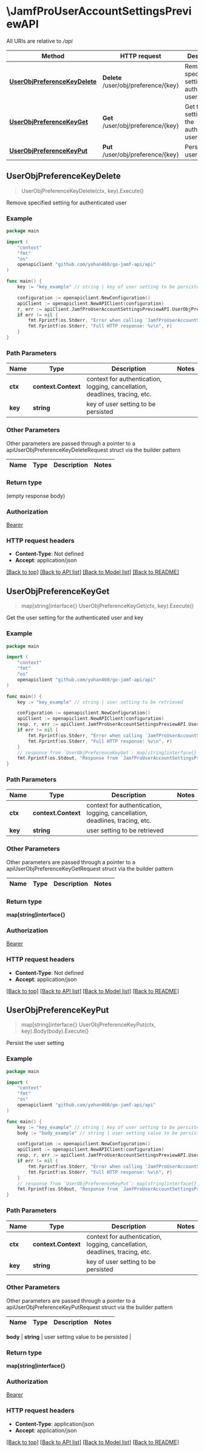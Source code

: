 # \JamfProUserAccountSettingsPreviewAPI

All URIs are relative to */api*

Method | HTTP request | Description
------------- | ------------- | -------------
[**UserObjPreferenceKeyDelete**](JamfProUserAccountSettingsPreviewAPI.md#UserObjPreferenceKeyDelete) | **Delete** /user/obj/preference/{key} | Remove specified setting for authenticated user 
[**UserObjPreferenceKeyGet**](JamfProUserAccountSettingsPreviewAPI.md#UserObjPreferenceKeyGet) | **Get** /user/obj/preference/{key} | Get the user setting for the authenticated user and key 
[**UserObjPreferenceKeyPut**](JamfProUserAccountSettingsPreviewAPI.md#UserObjPreferenceKeyPut) | **Put** /user/obj/preference/{key} | Persist the user setting 



## UserObjPreferenceKeyDelete

> UserObjPreferenceKeyDelete(ctx, key).Execute()

Remove specified setting for authenticated user 



### Example

```go
package main

import (
	"context"
	"fmt"
	"os"
	openapiclient "github.com/yohan460/go-jamf-api/api"
)

func main() {
	key := "key_example" // string | key of user setting to be persisted

	configuration := openapiclient.NewConfiguration()
	apiClient := openapiclient.NewAPIClient(configuration)
	r, err := apiClient.JamfProUserAccountSettingsPreviewAPI.UserObjPreferenceKeyDelete(context.Background(), key).Execute()
	if err != nil {
		fmt.Fprintf(os.Stderr, "Error when calling `JamfProUserAccountSettingsPreviewAPI.UserObjPreferenceKeyDelete``: %v\n", err)
		fmt.Fprintf(os.Stderr, "Full HTTP response: %v\n", r)
	}
}
```

### Path Parameters


Name | Type | Description  | Notes
------------- | ------------- | ------------- | -------------
**ctx** | **context.Context** | context for authentication, logging, cancellation, deadlines, tracing, etc.
**key** | **string** | key of user setting to be persisted | 

### Other Parameters

Other parameters are passed through a pointer to a apiUserObjPreferenceKeyDeleteRequest struct via the builder pattern


Name | Type | Description  | Notes
------------- | ------------- | ------------- | -------------


### Return type

 (empty response body)

### Authorization

[Bearer](../README.md#Bearer)

### HTTP request headers

- **Content-Type**: Not defined
- **Accept**: application/json

[[Back to top]](#) [[Back to API list]](../README.md#documentation-for-api-endpoints)
[[Back to Model list]](../README.md#documentation-for-models)
[[Back to README]](../README.md)


## UserObjPreferenceKeyGet

> map[string]interface{} UserObjPreferenceKeyGet(ctx, key).Execute()

Get the user setting for the authenticated user and key 



### Example

```go
package main

import (
	"context"
	"fmt"
	"os"
	openapiclient "github.com/yohan460/go-jamf-api/api"
)

func main() {
	key := "key_example" // string | user setting to be retrieved

	configuration := openapiclient.NewConfiguration()
	apiClient := openapiclient.NewAPIClient(configuration)
	resp, r, err := apiClient.JamfProUserAccountSettingsPreviewAPI.UserObjPreferenceKeyGet(context.Background(), key).Execute()
	if err != nil {
		fmt.Fprintf(os.Stderr, "Error when calling `JamfProUserAccountSettingsPreviewAPI.UserObjPreferenceKeyGet``: %v\n", err)
		fmt.Fprintf(os.Stderr, "Full HTTP response: %v\n", r)
	}
	// response from `UserObjPreferenceKeyGet`: map[string]interface{}
	fmt.Fprintf(os.Stdout, "Response from `JamfProUserAccountSettingsPreviewAPI.UserObjPreferenceKeyGet`: %v\n", resp)
}
```

### Path Parameters


Name | Type | Description  | Notes
------------- | ------------- | ------------- | -------------
**ctx** | **context.Context** | context for authentication, logging, cancellation, deadlines, tracing, etc.
**key** | **string** | user setting to be retrieved | 

### Other Parameters

Other parameters are passed through a pointer to a apiUserObjPreferenceKeyGetRequest struct via the builder pattern


Name | Type | Description  | Notes
------------- | ------------- | ------------- | -------------


### Return type

**map[string]interface{}**

### Authorization

[Bearer](../README.md#Bearer)

### HTTP request headers

- **Content-Type**: Not defined
- **Accept**: application/json

[[Back to top]](#) [[Back to API list]](../README.md#documentation-for-api-endpoints)
[[Back to Model list]](../README.md#documentation-for-models)
[[Back to README]](../README.md)


## UserObjPreferenceKeyPut

> map[string]interface{} UserObjPreferenceKeyPut(ctx, key).Body(body).Execute()

Persist the user setting 



### Example

```go
package main

import (
	"context"
	"fmt"
	"os"
	openapiclient "github.com/yohan460/go-jamf-api/api"
)

func main() {
	key := "key_example" // string | key of user setting to be persisted
	body := "body_example" // string | user setting value to be persisted (optional)

	configuration := openapiclient.NewConfiguration()
	apiClient := openapiclient.NewAPIClient(configuration)
	resp, r, err := apiClient.JamfProUserAccountSettingsPreviewAPI.UserObjPreferenceKeyPut(context.Background(), key).Body(body).Execute()
	if err != nil {
		fmt.Fprintf(os.Stderr, "Error when calling `JamfProUserAccountSettingsPreviewAPI.UserObjPreferenceKeyPut``: %v\n", err)
		fmt.Fprintf(os.Stderr, "Full HTTP response: %v\n", r)
	}
	// response from `UserObjPreferenceKeyPut`: map[string]interface{}
	fmt.Fprintf(os.Stdout, "Response from `JamfProUserAccountSettingsPreviewAPI.UserObjPreferenceKeyPut`: %v\n", resp)
}
```

### Path Parameters


Name | Type | Description  | Notes
------------- | ------------- | ------------- | -------------
**ctx** | **context.Context** | context for authentication, logging, cancellation, deadlines, tracing, etc.
**key** | **string** | key of user setting to be persisted | 

### Other Parameters

Other parameters are passed through a pointer to a apiUserObjPreferenceKeyPutRequest struct via the builder pattern


Name | Type | Description  | Notes
------------- | ------------- | ------------- | -------------

 **body** | **string** | user setting value to be persisted | 

### Return type

**map[string]interface{}**

### Authorization

[Bearer](../README.md#Bearer)

### HTTP request headers

- **Content-Type**: application/json
- **Accept**: application/json

[[Back to top]](#) [[Back to API list]](../README.md#documentation-for-api-endpoints)
[[Back to Model list]](../README.md#documentation-for-models)
[[Back to README]](../README.md)

